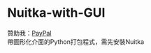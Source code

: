 # Nuitka-with-GUI
贊助我：[PayPal](https://www.paypal.me/tingzhen666)
<br>
帶圖形化介面的Python打包程式，需先安裝Nuitka
